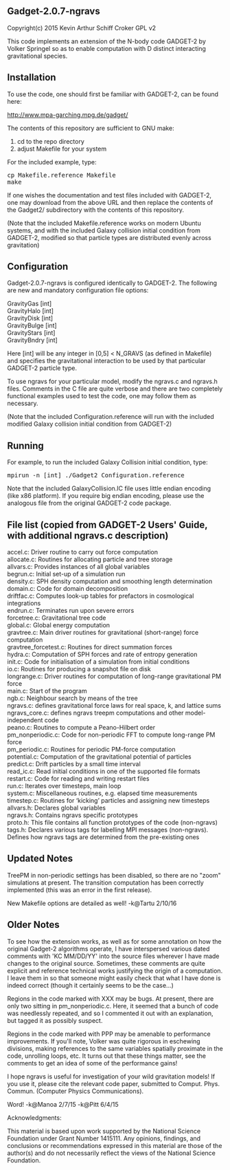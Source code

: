 Gadget-2.0.7-ngravs
---------------------------------------------

Copyright(c) 2015 Kevin Arthur Schiff Croker
GPL v2

This code implements an extension of the N-body code GADGET-2 by Volker Springel so as to
enable computation with D distinct interacting gravitational species.  

Installation
----------------------------------------------
To use the code, one should first be familiar with GADGET-2, can be found here:

http://www.mpa-garching.mpg.de/gadget/

The contents of this repository are sufficient to GNU make:
1) cd to the repo directory
2) adjust Makefile for your system

For the included example, type:
<pre>
cp Makefile.reference Makefile
make
</pre>

If one wishes the documentation and test files included with GADGET-2, one may download from
the above URL and then replace the contents of the Gadget2/ subdirectory with the contents of this
repository.

(Note that the included Makefile.reference works on modern Ubuntu systems, and with 
the included Galaxy collision initial condition from GADGET-2, modified so that particle
types are distributed evenly across gravitation)

Configuration
---------------------------------------------
Gadget-2.0.7-ngravs is configured identically to GADGET-2.  The following are new and 
mandatory configuration file options:

GravityGas [int] <br>
GravityHalo [int] <br>
GravityDisk [int] <br>
GravityBulge [int] <br>
GravityStars [int] <br>
GravityBndry [int] <br>

Here [int] will be any integer in [0,5] < N_GRAVS (as defined in Makefile) and specifies 
the gravitational interaction to be used by that particular GADGET-2 particle type.

To use ngravs for your particular model, modify the ngravs.c and ngravs.h files.  Comments in the C
file are quite verbose and there are two completely functional examples used to test the code, 
one may follow them as necessary.

(Note that the included Configuration.reference will run with the included modified Galaxy collision 
initial condition from GADGET-2)

Running
----------------------------------------------
For example, to run the included Galaxy Collision initial condition, type: <br>
<pre>
mpirun -n [int] ./Gadget2 Configuration.reference
</pre>

Note that the included GalaxyCollision.IC file uses little endian encoding (like x86 platform).  If
you require big endian encoding, please use the analogous file from the original GADGET-2 code package.

File list (copied from GADGET-2 Users' Guide, with additional ngravs.c description)
----------------------------------------------
accel.c: Driver routine to carry out force computation <br>
allocate.c: Routines for allocating particle and tree storage <br>
allvars.c: Provides instances of all global variables<br>
begrun.c: Initial set-up of a simulation run<br>
density.c: SPH density computation and smoothing length determination<br>
domain.c: Code for domain decomposition<br>
driftfac.c: Computes look-up tables for prefactors in cosmological integrations<br>
endrun.c: Terminates run upon severe errors<br>
forcetree.c: Gravitational tree code<br>
global.c: Global energy computation<br>
gravtree.c: Main driver routines for gravitational (short-range) force computation<br>
gravtree_forcetest.c: Routines for direct summation forces<br>
hydra.c: Computation of SPH forces and rate of entropy generation<br>
init.c: Code for initialisation of a simulation from initial conditions<br>
io.c: Routines for producing a snapshot file on disk<br>
longrange.c: Driver routines for computation of long-range gravitational PM force<br>
main.c: Start of the program<br>
ngb.c: Neighbour search by means of the tree<br>
ngravs.c: defines gravitational force laws for real space, k, and lattice sums<br>
ngravs_core.c: defines ngravs treepm computations and other model-independent code<br>
peano.c: Routines to compute a Peano-Hilbert order<br>
pm_nonperiodic.c: Code for non-periodic FFT to compute long-range PM force<br>
pm_periodic.c: Routines for periodic PM-force computation<br>
potential.c: Computation of the gravitational potential of particles<br>
predict.c: Drift particles by a small time interval<br>
read_ic.c: Read initial conditions in one of the supported file formats<br>
restart.c: Code for reading and writing restart files<br>
run.c: Iterates over timesteps, main loop<br>
system.c: Miscellaneous routines, e.g. elapsed time measurements<br>
timestep.c: Routines for ‘kicking’ particles and assigning new timesteps<br>
allvars.h: Declares global variables<br>
ngravs.h: Contains ngravs specific prototypes <br>
proto.h: This file contains all function prototypes of the code (non-ngravs)<br>
tags.h: Declares various tags for labelling MPI messages (non-ngravs).  Defines how ngravs
tags are determined from the pre-existing ones <br>

Updated Notes 
----------------------------------------------- 
TreePM in non-periodic settings has been disabled, so there are no
"zoom" simulations at present.  The transition computation has been
correctly implemented (this was an error in the first release).

New Makefile options are detailed as well!
-k@Tartu 2/10/16

Older Notes
------------------------------------------------
To see how the extension works, as well as for some annotation on how the original Gadget-2 algorithms
operate, I have interspersed various dated comments with 'KC MM/DD/YY' into the source files wherever
I have made changes to the original source.  Sometimes, these comments are quite explicit and reference
technical works justifying the origin of a computation.  I leave them in so that someone might easily
check that what I have done is indeed correct (though it certainly seems to be the case...)

Regions in the code marked with XXX may be bugs.  At present, there are only two sitting in pm_nonperiodic.c.
Here, it seemed that a bunch of code was needlessly repeated, and so I commented it out with an explanation, 
but tagged it as possibly suspect.

Regions in the code marked with PPP may be amenable to performance improvements.  If you'll note, Volker was 
quite rigorous in eschewing divisions, making references to the same variables spatially proximate in the code,
unrolling loops, etc.  It turns out that these things matter, see the comments to get an idea of some of the 
performance gains!

I hope ngravs is useful for investigation of your wild gravitation models!  If you use it, please cite
the relevant code paper, submitted to Comput. Phys. Commun. (Computer Physics Communications).

Word!
-k@Manoa 2/7/15
-k@Pitt 6/4/15 

Acknowledgments:

This material is based upon work supported by the National Science
Foundation under Grant Number 1415111.  Any opinions, findings, and
conclusions or recommendations expressed in this material are those of
the author(s) and do not necessarily reflect the views of the National
Science Foundation.